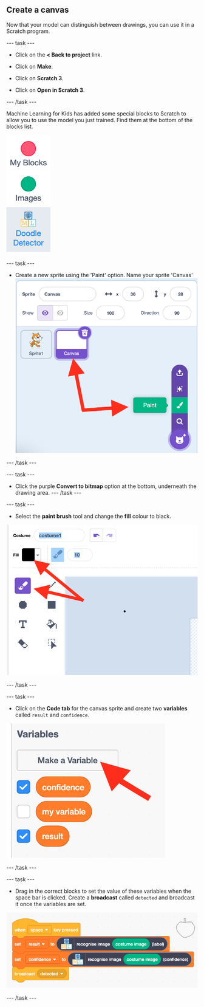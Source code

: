 ## Create a canvas

Now that your model can distinguish between drawings, you can use it in a Scratch program.

--- task ---
+ Click on the **< Back to project** link.

+ Click on **Make**.

+ Click on **Scratch 3**.

+ Click on **Open in Scratch 3**.

--- /task ---

Machine Learning for Kids has added some special blocks to Scratch to allow you to use the model you just trained. Find them at the bottom of the blocks list.

![New blocks](images/new-blocks.png)

--- task ---

+ Create a new sprite using the 'Paint' option. Name your sprite 'Canvas'
![Add a new sprite using paint, and name it canvas](images/new-sprite.png)

--- /task ---

--- task ---
+ Click the purple **Convert to bitmap** option at the bottom, underneath the drawing area.
--- /task ---

--- task ---
+ Select the **paint brush** tool and change the **fill** colour to black. 

![Paint brush tool selected and black fill colour](images/black-brush.png)

--- /task ---

--- task ---
+ Click on the **Code tab** for the canvas sprite and create two **variables** called `result` and `confidence`.

![Two new variables](images/create-variable.png)

--- /task ---

--- task ---
+ Drag in the correct blocks to set the value of these variables when the space bar is clicked. Create a **broadcast** called `detected` and broadcast it once the variables are set.

![Set variables when space clicked](images/canvas-sprite.png)

--- /task ---

